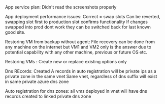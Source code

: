 
App service plan:
Didn't read the screenshots properly

App deployment performance issues:
Correct = swap slots
Can be reverted, swapping slot first to production slot confirms functionality
If changes swapped into prod dont work they can be switched back for last known good site.

Restoring VM from backup without agent:
File recovery can be done from any machine on the internet but VM1 and VM2 only is the answer due to potential capability with any other machine, previous or future OS etc.

Restoring VMs : Create new or replace existing options only

Dns REcords: Created A records in auto registration will be private ips as a private zone in the same vnet
Same vnet, regardless of dns suffix will exist in same private azure dns zone

Auto registration for dns zones: all vms deployed in vnet will have dns records created to linked private dns zone






